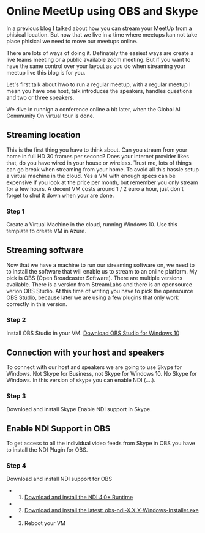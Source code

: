 # Online MeetUp using OBS and Skype

In a previous blog I talked about how you can stream your MeetUp from a phisical location. But now that we live in a time where meetups kan not take place phisical we need to move our meetups online. 

There are lots of ways of doing it. Definately the easiest ways are create a live teams meeting or a public available zoom meeting. But if you want to have the same control over your layout as you do when streaming your meetup live this blog is for you.

Let's first talk about hwo to run a regular meetup, with a regular meetup I mean you have one host, talk introduces the speakers, handles questions and two or three speakers. 

We dive in runnign a conference online a bit later, when the Global AI Community On virtual tour is done.

## Streaming location
This is the first thing you have to think about. Can you stream from your home in full HD 30 frames per second? Does your internet provider likes that, do you have wired in your house or wireless. Trust me, lots of things can go break when streaming from your home. To avoid all this hassle setup a virtual machine in the cloud. Yes a VM with enough specs can be expensive if you look at the price per month, but remember you only stream for a few hours. A decent VM costs around 1 / 2 euro a hour, just don't forget to shut it down when your are done.

### Step 1
Create a Virtual Machine in the cloud, running Windows 10. 
Use this template to create VM in Azure.

## Streaming software
Now that we have a machine to run our streaming software on, we need to to install the software that will enable us to stream to an online platform. My pick is OBS (Open Broadcaster Software). There are multiple versions available. There is a version from StreamLabs and there is an opensource verion OBS Studio. At this time of writing you have to pick the opensource OBS Studio, because later we are using a few plugins that only work correctly in this version.

### Step 2
Install OBS Studio in your VM.
[Download OBS Studio for Windows 10](https://obsproject.com/download)

## Connection with your host and speakers
To connect with our host and speakers we are going to use Skype for Windows. Not Skype for Business, not Skype for Windows 10. No Skype for Windows. In this version of skype you can enable NDI (....).

### Step 3
Download and install Skype
Enable NDI support in Skype.

## Enable NDI Support in OBS
To get access to all the individual video feeds from Skype in OBS you have to install the NDI Plugin for OBS.

### Step 4
Download and install NDI support for OBS
- 1. [Download and install the NDI 4.0+ Runtime ](http://new.tk/NDIRedistV4) 
- 2. [Download and install the latest: obs-ndi-X.X.X-Windows-Installer.exe](https://github.com/Palakis/obs-ndi/releases)
- 3. Reboot your VM







